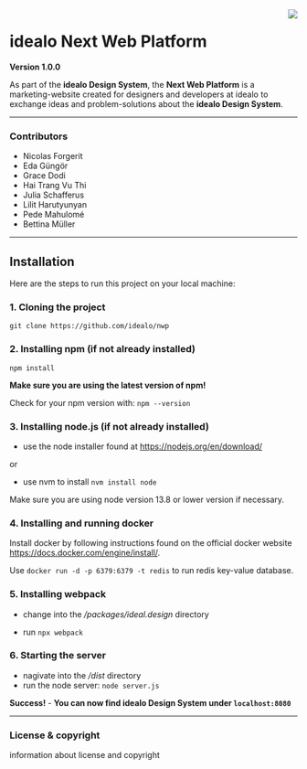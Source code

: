 <img src="idealog_Design_System_icon.png" align="right"/>

# idealo Next Web Platform

**Version 1.0.0**

As part of the **idealo Design System**, the **Next Web Platform** is a marketing-website created for designers and developers at idealo to exchange ideas and problem-solutions about the **idealo Design System**.

---

### Contributors

- Nicolas Forgerit
- Eda Güngör
- Grace Dodi
- Hai Trang Vu Thi
- Julia Schafferus
- Lilit Harutyunyan
- Pede Mahulomé
- Bettina Müller

---
## Installation

Here are the steps to run this project on your local machine:

### 1. Cloning the project

`git clone https://github.com/idealo/nwp`

### 2. Installing npm (if not already installed)

`npm install`

**Make sure you are using the latest version of npm!** 

Check for your npm version with: `npm --version`

### 3. Installing node.js (if not already installed)

- use the node installer found at https://nodejs.org/en/download/

or 

- use nvm to install 
    `nvm install node`
  
Make sure you are using node version 13.8 or lower version if necessary.

### 4. Installing and running docker 

Install docker by following instructions found on the official docker website https://docs.docker.com/engine/install/.

Use `docker run -d -p 6379:6379 -t redis` to run redis key-value database.

### 5. Installing webpack

- change into the */packages/ideal.design* directory

- run `npx webpack` 

### 6. Starting the server

- nagivate into the */dist* directory
- run the node server: `node server.js`

**Success!** - **You can now find idealo Design System under `localhost:8080`**

---
### License & copyright
information about license and copyright 

